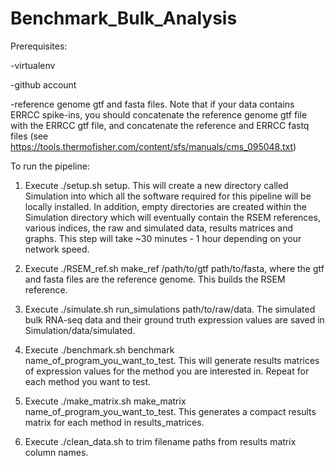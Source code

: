 # Benchmark_Bulk_Analysis

Prerequisites:

-virtualenv

-github account

-reference genome gtf and fasta files. Note that if your data contains ERRCC spike-ins, you should concatenate the reference genome gtf file with the ERRCC gtf file, and concatenate the reference and ERRCC fastq files (see https://tools.thermofisher.com/content/sfs/manuals/cms_095048.txt)

To run the pipeline:

1. Execute ./setup.sh setup. This will create a new directory called Simulation into which all the software required for this pipeline will be locally installed. In addition, empty directories are created within the Simulation directory which will eventually contain the RSEM references, various indices, the raw and simulated data, results matrices and graphs. This step will take ~30 minutes - 1 hour depending on your network speed.

2. Execute ./RSEM_ref.sh make_ref /path/to/gtf path/to/fasta, where the gtf and fasta files are the reference genome. This builds the RSEM reference.

3. Execute ./simulate.sh run_simulations path/to/raw/data. The simulated bulk RNA-seq data and their ground truth expression values are saved in Simulation/data/simulated.

4. Execute ./benchmark.sh benchmark name_of_program_you_want_to_test. This will generate results matrices of expression values for the method you are interested in. Repeat for each method you want to test.

5. Execute ./make_matrix.sh make_matrix name_of_program_you_want_to_test. This generates a compact results matrix for each method in results_matrices.

6. Execute ./clean_data.sh to trim filename paths from results matrix column names.

